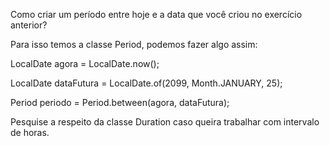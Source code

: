 Como criar um período entre hoje e a data que você criou no exercício anterior?

Para isso temos a classe Period, podemos fazer algo assim:

LocalDate agora = LocalDate.now();

LocalDate dataFutura = LocalDate.of(2099, Month.JANUARY, 25);

Period periodo = Period.between(agora, dataFutura);

Pesquise a respeito da classe Duration caso queira trabalhar com intervalo de horas.